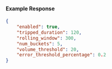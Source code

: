 <!-- Code generated for API Clients. DO NOT EDIT. -->

#### Example Response

```json
{
	"enabled": true,
	"tripped_duration": 120,
	"rolling_window": 300,
	"num_buckets": 5,
	"volume_threshold": 20,
	"error_threshold_percentage": 0.2
}
```
